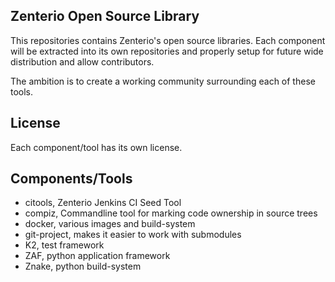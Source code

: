 Zenterio Open Source Library
----------------------------

This repositories contains Zenterio's open source libraries.
Each component will be extracted into its own repositories and properly setup
for future wide distribution and allow contributors.

The ambition is to create a working community surrounding each of these tools.

License
-------
Each component/tool has its own license.

Components/Tools
----------------

* citools, Zenterio Jenkins CI Seed Tool
* compiz, Commandline tool for marking code ownership in source trees
* docker, various images and build-system
* git-project, makes it easier to work with submodules
* K2, test framework
* ZAF, python application framework
* Znake, python build-system

